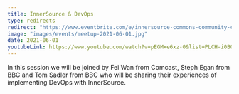 ```yaml
---
title: InnerSource & DevOps
type: redirects
redirect: "https://www.eventbrite.com/e/innersource-commons-community-call-innersource-devops-tickets-152994650117?aff=erelexpmlt"
image: "images/events/meetup-2021-06-01.jpg"
date: 2021-06-01
youtubeLink: https://www.youtube.com/watch?v=pEGMxe6xz-0&list=PLCH-i0B0otNR90HDn8D9PsnQNE1r3JiUE
---
```


In this session we will be joined by Fei Wan from Comcast, Steph Egan from BBC and Tom Sadler from BBC who will be sharing their experiences of implementing DevOps with InnerSource.

